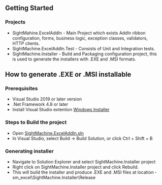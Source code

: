 ## Getting Started
### Projects
- SightMahine.ExcelAddIn - Main Project which exists AddIn ribbon configuration, forms, business logic, exception classes, validators, HTTP clients.
- SightMachine.ExcelAddIn.Test - Consists of Unit and Integration tests.
- SightMachine.Installer - Build and Packaging configuration project, this is used to generate the installers with .EXE and .MSI formats.

## How to generate .EXE or .MSI installable
### Prerequisites
- Visual Studio 2019 or later version
- .Net Framework 4.8 or later
- Install Visual Studio extention [Windows Installer](https://marketplace.visualstudio.com/items?itemName=VisualStudioClient.MicrosoftVisualStudio2017InstallerProjects)
 
### Steps to Build the project
- Open [SightMachine.ExcelAddIn.sln](https://github.com/sightmachine/sm_excel/blob/main/SightMachine.ExcelAddIn/SightMachine.ExcelAddIn.sln)
- In Visual Studio, select Build -> Build Solution, or click Ctrl + Shift + B

### Generating installer
- Navigate to Solution Explorer and select SightMachine.Installer project
- Right click on SightMachine.Installer project and click Rebuild.
- This will build the installer and produce .EXE and .MSI files at location - sm_excel\SightMachine.Installer\Release
